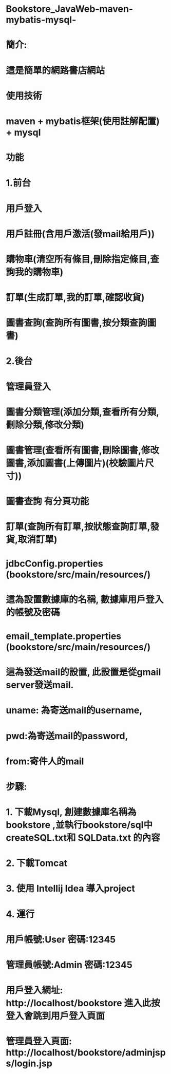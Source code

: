 # Bookstore_JavaWeb-maven-mybatis-mysql-
# 簡介:
#	  這是簡單的網路書店網站
# 使用技術
#	  maven + mybatis框架(使用註解配置) + mysql

# 功能
#   1.前台
#	    用戶登入
#	    用戶註冊(含用戶激活(發mail給用戶))
#	    購物車(清空所有條目,刪除指定條目,查詢我的購物車)
#	    訂單(生成訂單,我的訂單,確認收貨)
#	    圖書查詢(查詢所有圖書,按分類查詢圖書)
#   2.後台
# 	  管理員登入
#	    圖書分類管理(添加分類,查看所有分類,刪除分類,修改分類)
#	    圖書管理(查看所有圖書,刪除圖書,修改圖書,添加圖書(上傳圖片)(校驗圖片尺寸))
#	      圖書查詢 有分頁功能
#	    訂單(查詢所有訂單,按狀態查詢訂單,發貨,取消訂單)

# jdbcConfig.properties (bookstore/src/main/resources/)
#	  這為設置數據庫的名稱, 數據庫用戶登入的帳號及密碼
# email_template.properties (bookstore/src/main/resources/)
#	  這為發送mail的設置, 此設置是從gmail server發送mail. 
#	  uname: 為寄送mail的username, 
#	  pwd:為寄送mail的password,
#	  from:寄件人的mail

# 步驟:
#   1. 下載Mysql, 創建數據庫名稱為 bookstore ,並執行bookstore/sql中createSQL.txt和 SQLData.txt 的內容
#   2. 下載Tomcat
#   3. 使用 Intellij Idea 導入project
#   4. 運行

# 用戶帳號:User   密碼:12345
# 管理員帳號:Admin   密碼:12345
# 用戶登入網址: http://localhost/bookstore 進入此按登入會跳到用戶登入頁面
# 管理員登入頁面: http://localhost/bookstore/adminjsps/login.jsp
